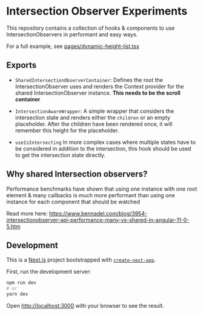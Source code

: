 # Intersection Observer Experiments

This repository contains a collection of hooks & components to use IntersectionObservers in performant and easy ways.

For a full example, see [pages/dynamic-height-list.tsx](https://github.com/ImpactStories/intersection-observer-experiments/blob/master/pages/dynamic-height-list.tsx)

## Exports

- `SharedIntersectionObserverContainer`: Defines the root the IntersectionObserver uses and renders the Context provider for the shared IntersectionObserver instance. **This needs to be the scroll container**

- `IntersectionAwareWrapper`: A simple wrapper that considers the intersection state and renders either the `children` or an empty placeholder. After the children have been rendered once, it will remember this height for the placeholder.

- `useIsIntersecting` In more complex cases where multiple states have to be considered in addition to the intersection, this hook should be used to get the intersection state directly.

## Why shared Intersection observers?

Performance benchmarks have shown that using one instance with one root element & many callbacks is much more performant than using one instance for each component that should be watched

Read more here: https://www.bennadel.com/blog/3954-intersectionobserver-api-performance-many-vs-shared-in-angular-11-0-5.htm

## Development

This is a [Next.js](https://nextjs.org/) project bootstrapped with [`create-next-app`](https://github.com/vercel/next.js/tree/canary/packages/create-next-app).

First, run the development server:

```bash
npm run dev
# or
yarn dev
```

Open [http://localhost:3000](http://localhost:3000) with your browser to see the result.
